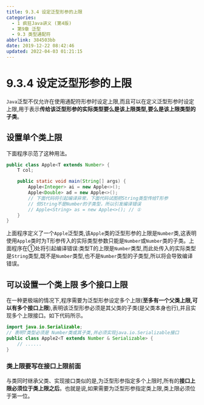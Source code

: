 ```yaml
---
title: 9.3.4 设定泛型形参的上限
categories: 
  - 1 疯狂Java讲义 (第4版)
  - 第9章 泛型
  - 9.3 类型通配符
abbrlink: 384503bb
date: 2019-12-22 08:42:46
updated: 2022-04-03 01:21:15
---
```

# 9.3.4 设定泛型形参的上限
`Java`泛型不仅允许在使用通配符形参时设定上限,而且可以在定义泛型形参时设定上限,用于表示**传给该泛型形参的实际类型要么是该上限类型,要么是该上限类型的子类**。
## 设置单个类上限
下面程序示范了这种用法。
```java
public class Apple<T extends Number> {
    T col;

    public static void main(String[] args) {
        Apple<Integer> ai = new Apple<>();
        Apple<Double> ad = new Apple<>();
        // 下面代码将引起编译异常，下面代码试图把String类型传给T形参
        // 但String不是Number的子类型，所以引发编译错误
        // Apple<String> as = new Apple<>(); // ①
    }
}
```
上面程序定义了一个`Apple`泛型类,该`Apple`类的泛型形参的上限是`Number`类,这表明使用`Apple`类时为T形参传入的实际类型参数只能是`Number`或`Number`类的子类。上面程序在①处将引起编译错误:类型T的上限是`Number`类型,而此处传入的实际类型是`String`类型,既不是`Number`类型,也不是`Number`类型的子类型,所以将会导致编译错误。
## 可以设置一个类上限 多个接口上限
在一种更极端的情况下,程序需要为泛型形参设定多个上限(**至多有一个父类上限,可以有多个接口上限**),表明该泛型形参必须是其父类的子类(是父类本身也行),并且实现多个上限接口。如下代码所示。
```java
import java.io.Serializable;
// 表明T类型必须是 Number类或其子类,并必须实现java.io.Serializable接口
public class Apple2<T extends Number & Serializable> {
    // ......
}
```
### 类上限要写在接口上限前面
与类同时继承父类、实现接口类似的是,为泛型形参指定多个上限时,所有的**接口上限必须位于类上限之后**。也就是说,如果需要为泛型形参指定类上限,类上限必须位于第一位。
